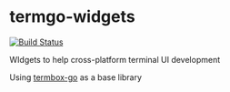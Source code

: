 termgo-widgets
==============

[![Build Status](https://travis-ci.org/Peekmo/termgo-widgets.svg?branch=master)](https://travis-ci.org/Peekmo/termgo-widgets)

WIdgets to help cross-platform terminal UI development

Using [termbox-go](http://github.com/nsf/termbox-go) as a base library

